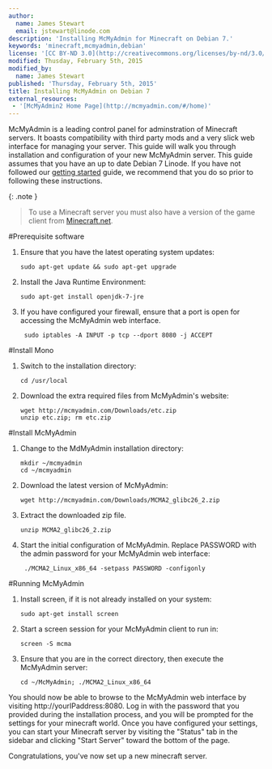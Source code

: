 ```yaml
---
author:
  name: James Stewart
  email: jstewart@linode.com
description: 'Installing McMyAdmin for Minecraft on Debian 7.'
keywords: 'minecraft,mcmyadmin,debian'
license: '[CC BY-ND 3.0](http://creativecommons.org/licenses/by-nd/3.0/us/)'
modified: Thusday, February 5th, 2015
modified_by:
  name: James Stewart
published: 'Thursday, February 5th, 2015'
title: Installing McMyAdmin on Debian 7
external_resources:
 - '[McMyAdmin2 Home Page](http://mcmyadmin.com/#/home)'
---
```


McMyAdmin is a leading control panel for adminstration of Minecraft servers. It boasts compatibility with third party mods and a very slick web interface for managing your server. This guide will walk you through installation and configuration of your new McMyAdmin server. This guide assumes that you have an up to date Debian 7 Linode. If you have not followed our [getting started](/docs/getting-started/) guide, we recommend that you do so prior to following these instructions.

{: .note }
> To use a Minecraft server you must also have a version of the game client from [Minecraft.net](https://minecraft.net/).

#Prerequisite software

1.  Ensure that you have the latest operating system updates:

		sudo apt-get update && sudo apt-get upgrade

2.  Install the Java Runtime Environment:

		sudo apt-get install openjdk-7-jre

3.  If you have configured your firewall, ensure that a port is open for accessing the McMyAdmin web interface.
		
		 sudo iptables -A INPUT -p tcp --dport 8080 -j ACCEPT

#Install Mono

1.  Switch to the installation directory:

		cd /usr/local

2.  Download the extra required files from McMyAdmin's website:

		wget http://mcmyadmin.com/Downloads/etc.zip
		unzip etc.zip; rm etc.zip

#Install McMyAdmin

1.  Change to the MdMyAdmin installation directory:

		mkdir ~/mcmyadmin
		cd ~/mcmyadmin

2.  Download the latest version of McMyAdmin:

		wget http://mcmyadmin.com/Downloads/MCMA2_glibc26_2.zip

3.  Extract the downloaded zip file.

		unzip MCMA2_glibc26_2.zip

4.  Start the initial configuration of McMyAdmin.  Replace PASSWORD with the admin password for your McMyAdmin web interface:

		 ./MCMA2_Linux_x86_64 -setpass PASSWORD -configonly

#Running McMyAdmin

1.  Install screen, if it is not already installed on your system:

		sudo apt-get install screen

2.  Start a screen session for your McMyAdmin client to run in:

		screen -S mcma

3.  Ensure that you are in the correct directory, then execute the McMyAdmin server:

		cd ~/McMyAdmin; ./MCMA2_Linux_x86_64 

You should now be able to browse to the McMyAdmin web interface by visiting http://yourIPaddress:8080.  Log in with the password that you provided during the installation process, and you will be prompted for the settings for your minecraft world.  Once you have configured your settings, you can start your Minecraft server by visiting the "Status" tab in the sidebar and clicking "Start Server" toward the bottom of the page.

Congratulations, you've now set up a new minecraft server.